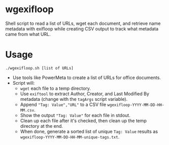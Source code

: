 # wgexifloop
Shell script to read a list of URLs, wget each document, and retrieve name metadata with exifloop while creating CSV output to track what metadata came from what URL.

# Usage
```
./wgexifloop.sh [list of URLs]
```
* Use tools like PowerMeta to create a list of URLs for office documents.
* Script will:
  - `wget` each file to a temp directory.
  - Use `exiftool` to extract Author, Creator, and Last Modified By metadata (change with the `tagArgs` script variable).
  - Append `"Tag: Value","URL"` to a CSV file `wgexifloop-YYYY-MM-DD-HH-MM.csv`.
  - Show the output `"Tag: Value"` for each file in stdout.
  - Clean up each file after it's checked, then clean up  the temp directory at the end.
  - When done, generate a sorted list of unique `Tag: Value` results as `wgexifloop-YYYY-MM-DD-HH-MM-unique-tags.txt`.
 
